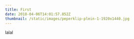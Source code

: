 ```yaml
---
title: First
date: 2018-04-06T14:01:57.852Z
thumbnail: /static/images/peperklip-plein-1-1920x1440.jpg
---
```

lalal
